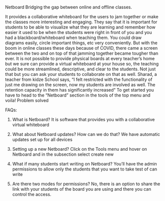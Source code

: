 Netboard
Bridging the gap between online and offline classes. 

It provides a collaborative whiteboard for the users to jam together or make the classes more interesting and engaging. They say that it is important for students to be able to visualize what they are learning and remember how easier it used to be when the students were right in front of you and you had a blackboard/whiteboard when teaching them. You could draw diagrams easily, circle important things, etc very conveniently. But with the boom in online classes these days because of COVID, there came a screen between the two and on top of that jamming together became tougher than ever. It is not possible to provide physical boards at every teacher’s home but we sure can provide a virtual whiteboard at your house so, the teaching could be more streamlined, descriptive, and clear to the students. Not just that but you can ask your students to collaborate on that as well. 
Sharad, a teacher from kidze School says, “I felt restricted with the functionality of just me drawing on the screen, now my students are involved as well. The retention capacity in them has significantly increased”
To get started you have to head to the “Netboard” section in the tools of the top menu and voila! Problem solved

FAQs:

1. What is Netboard?
It is software that provides you with a collaborative virtual whiteboard

2. What about Netboard updates? How can we do that?
We have automatic updates set up for all devices

3. Setting up a new Netboard?
Click on the Tools menu and hover on Netboard and in the subsection select create new

4. What if many students start writing on Netboard?
You’ll have the admin permissions to allow only the students that you want to take test of can write

5. Are there two modes for permissions? 
No, there is an option to share the link with your students of the board you are using and there you can control the access.




